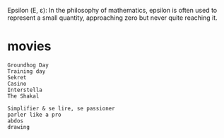 Epsilon (Ε, ε): In the philosophy of mathematics, epsilon is often used to represent a small quantity, approaching zero but never quite reaching it.

# movies 
    Groundhog Day
    Training day
    Sekret
    Casino
    Interstella
    The Shakal

    Simplifier & se lire, se passioner
    parler like a pro
    abdos
    drawing
